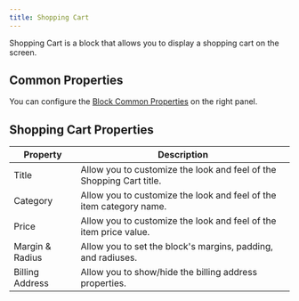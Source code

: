 ```yaml
---
title: Shopping Cart
---
```


Shopping Cart is a block that allows you to display a shopping cart on the screen.

## Common Properties

You can configure the [Block Common Properties](overview#block-common-properties) on the right panel.

## Shopping Cart Properties

| Property | Description |
| -------- | ----------- |
| Title | Allow you to customize the look and feel of the Shopping Cart title. |
| Category | Allow you to customize the look and feel of the item category name. |
| Price | Allow you to customize the look and feel of the item price value. |
| Margin & Radius | Allow you to set the block's margins, padding, and radiuses. |
| Billing Address | Allow you to show/hide the billing address properties. |
